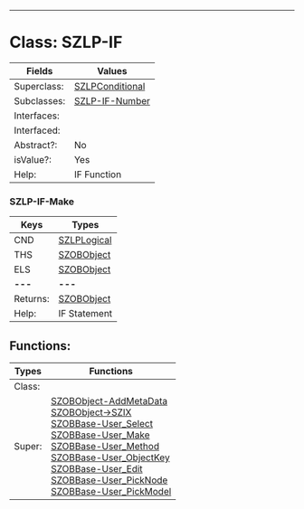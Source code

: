 ---------

# Class:	SZLP-IF

| Fields | Values |
| --------- | --------- |
| Superclass: | [SZLPConditional](SZLPConditional.html) |
| Subclasses: | [SZLP-IF-Number](SZLP-IF-Number.html) |
| Interfaces: |  |
| Interfaced: |  |
| Abstract?: | No |
| isValue?: | Yes |
| Help: | IF Function |

### SZLP-IF-Make

| Keys | Types |
| --------- | --------- |
| CND | [SZLPLogical](SZLPLogical.html) |
| THS | [SZOBObject](SZOBObject.html) |
| ELS | [SZOBObject](SZOBObject.html) |
| **---** | **---** |
| Returns: | [SZOBObject](SZOBObject.html) |
| Help: | IF Statement |


## Functions:

| Types | Functions |
| --------- | --------- |
| Class: |  |
| Super: | [SZOBObject-AddMetaData](SZOBObject.html) <br> [SZOBObject->SZIX](SZOBObject.html) <br> [SZOBBase-User_Select](SZOBBase.html) <br> [SZOBBase-User_Make](SZOBBase.html) <br> [SZOBBase-User_Method](SZOBBase.html) <br> [SZOBBase-User_ObjectKey](SZOBBase.html) <br> [SZOBBase-User_Edit](SZOBBase.html) <br> [SZOBBase-User_PickNode](SZOBBase.html) <br> [SZOBBase-User_PickModel](SZOBBase.html) |


